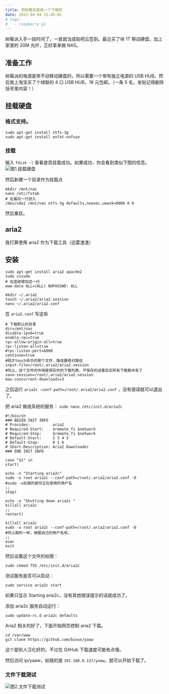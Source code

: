 ```yaml
---
title: 把树莓派变成一个下载机
date: 2015-04-04 15:45:01
# tags:
#   - raspberry pi
---
```


树莓派入手一段时间了，一直就当成贴吧云签到。最近买了块 1T 移动硬盘，加上家里的 20M 光纤，正好拿来做 NAS。<!--more-->

## 准备工作

树莓派的电源是带不动移动硬盘的，所以需要一个带有独立电源的 USB HUB。然后我上淘宝买了个绿联的 4 口 USB HUB，18 元包邮。（一条 5 毛，发贴记得删除括号里内容！）

## 挂载硬盘

### 格式支持。

```
sudo apt-get install ntfs-3g
sudo apt-get install exfat-nofuse
```

### 挂载

输入 `fdisk -l` 查看是否挂载成功。如果成功，你会看到类似下图的信息。
![图1.挂载硬盘](https://img.giuem-lb.washingpatrick.cn/20150404160320.png)

然后新建一个目录作为挂载点

```
mkdir /mnt/nas
nano /etc/fstab
# 在最后一行加入
/dev/sda1 /mnt/nas ntfs-3g defaults,noexec,umask=0000 0 0
```

然后重启。

## aria2

我打算使用 aria2 作为下载工具（迅雷渣渣）

## 安装

```
sudo apt-get install aria2 apache2
sudo visudo
# 在底部增加这一行
www-data ALL=(ALL) NOPASSWD: ALL
```

```
mkdir ~/.aria2
touch ~/.aria2/aria2.session
nano ~/.aria2/aria2.conf
```

在 `aria2.conf` 写这些

```
# 下载默认的目录
dir=/mnt/nas
disable-ipv6=true
enable-rpc=true
rpc-allow-origin-all=true
rpc-listen-all=true
#rpc-listen-port=6800
continue=true
#刚才touch命令的那个文件，路径要绝对路径
input-file=/root/.aria2/aria2.session
#同上，这个文件的作用是保存你的下载列表，不保存的话重启后所有下载都木有了
save-session=/root/.aria2/aria2.session
max-concurrent-downloads=3
```

之后运行 `aria2c –conf-path=/root/.aria2/aria2.conf` ，没有错误就可以退出了。

把 aria2 做成系统的服务： `sudo nano /etc/init.d/aria2c`

```
#!/bin/sh
### BEGIN INIT INFO
# Provides:          aria2
# Required-Start:    $remote_fs $network
# Required-Stop:     $remote_fs $network
# Default-Start:     2 3 4 5
# Default-Stop:      0 1 6
# Short-Description: Aria2 Downloader
### END INIT INFO

case "$1" in
start)

echo -n "Starting aria2c"
sudo -u root aria2c --conf-path=/root/.aria2/aria2.conf -D
#sudo -u后面的是你正在使用的用户名
;;
stop)

echo -n "Shutting down aria2c "
killall aria2c
;;
restart)

killall aria2c
sudo -u root aria2c --conf-path=/root/.aria2/aria2.conf -D
#同上面的一样，根据自己的用户名改。
;;
esac
exit
```

然后设置这个文件的权限：

```
sudo chmod 755 /etc/init.d/aria2c
```

测试服务是否可以启动：

```
sudo service aria2c start
```

如果只显示 Starting aria2c，没有其他错误提示的话就成功了。

添加 aria2c 服务自动运行：

```
sudo update-rc.d aria2c defaults
```

Aria2 相关的好了，下面开始网页控制 aria2 下载。

```
cd /var/www
git clone https://github.com/binux/yaaw
```

这个是别人汉化好的，不过在 GitHub 下载速度可能有点慢。

然后访问 ip/yaaw，如我的是 `192.168.0.137/yaaw`。就可以开始下载了。

### 文件下载测试

![图2.文件下载测试](https://img.giuem-lb.washingpatrick.cn/20150404164825.png)
